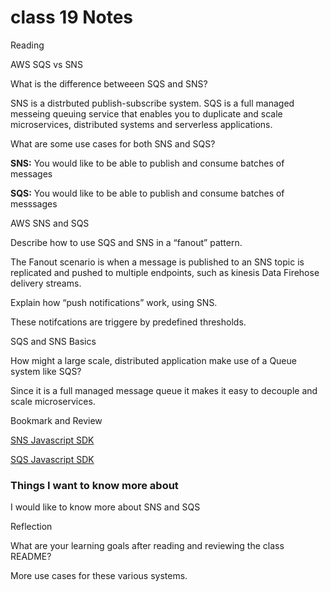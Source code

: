 # class 19 Notes

Reading

AWS SQS vs SNS


What is the difference betweeen SQS and SNS?

SNS is a distrbuted publish-subscribe system. SQS is a full managed messeing queuing service that enables you to duplicate and scale microservices, distributed systems and serverless applications.

What are some use cases for both SNS and SQS?

**SNS:** You would like to be able to publish and consume batches of messages

**SQS:** You would like to be able to publish and consume batches of messsages

AWS SNS and SQS

Describe how to use SQS and SNS in a “fanout” pattern.

The Fanout scenario is when a message is published to an SNS topic is replicated and pushed to multiple endpoints, such as kinesis Data Firehose delivery streams.

Explain how “push notifications” work, using SNS.

These notifcations are triggere by predefined thresholds.

SQS and SNS Basics

How might a large scale, distributed application make use of a Queue system like SQS?

Since it is a full managed message queue it makes it easy to decouple and scale microservices.

Bookmark and Review

[SNS Javascript SDK](https://docs.aws.amazon.com/AWSJavaScriptSDK/latest/AWS/SNS.html)

[SQS Javascript SDK](https://docs.aws.amazon.com/AWSJavaScriptSDK/latest/AWS/SQS.html)

### Things I want to know more about

I would like to know more about SNS and SQS

Reflection

What are your learning goals after reading and reviewing the class README? 

More use cases for these various systems.